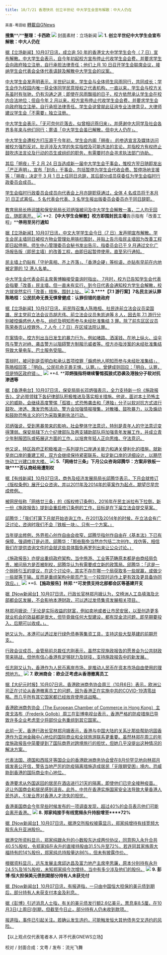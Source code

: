 ```yaml
---
title: 10/7/21 香港快讯 创立半世纪 中大学生会宣布解散：中大人仍在
---
```

`英喜-粵語組` [轉載自GNews](https://gnews.org/zh-hans/1579603/)

**搜集****/****整理：卡西欧**
![](https://assets.gnews.org/wp-content/uploads/2021/10/1007fenmian.jpg)
封面素材：立场新闻
![](https://assets.gnews.org/wp-content/uploads/2021/10/Screen-Shot-2021-10-07-at-11.12.43-AM.png)
**1. ****创立半世纪****中大学生会宣布解散：中大人仍在**

[据【立场新闻】10月07日讯，成立逾 50 年的香港文大中学学生会今（ 7 日）宣布解散。中大学生会表示，自今年初起校方宣布停止代收学生会会费，并要求学生会向政府独立注册，自行承担法律责任；他们上月 10 日召开学生会联席会议，接纳学生会代表会全体代表请辞及解散中大学生会的议案。](https://www.thestandnews.com/society/創立半世紀-中大學生會宣布解散中大人仍在)

[中大学生会发声明表示，半世纪以来，学生会与全体师生风雨同行，共同成长；学生会作为校园内唯一获全体同学民意授权之代表机构，一直以来，学生会与校方关系虽时有张驰，仍有沟通之道；即使在风雨飘摇的日子，校方依然承认学生会在校内合法地位；但自今年 2 月以来，校方宣布停止代收学生会会费，并要求学生会向政府独立注册，自行承担法律责任。学生会说曾就此征询专业法律意见，大律师建议学生会「不需要」独立注册。](https://www.thestandnews.com/society/創立半世紀-中大學生會宣布解散中大人仍在)

[中大学生会表示，「无可奈何花落去，似曾相识燕归来」，并感谢中大同学及社会各界多年来与他们同行；寄语「中大学生会虽已解散，但中大人仍在」。](https://www.thestandnews.com/society/創立半世紀-中大學生會宣布解散中大人仍在)

[中大学生会遭校方打压源于今年初，学生会内阁「朔夜」 的参选宣言及媒体访问被校方强烈反对，批评涉及大学的失实指控及可能违法的言论，并指校方有权终止鼓吹违法言论及行动的员生或组织的职务，有需要时亦会寻求执法部门协助。](https://www.thestandnews.com/society/創立半世紀-中大學生會宣布解散中大人仍在)

[其后「朔夜」于 2 月 24 日当选成新一届中大学生会干事会，惟校方翌日随即发出「严正声明」，宣布「封杀」干事会，包括暂停为学生会代收会费、暂停场地支援等；「朔夜」决定于 3 月 1 日上任同日总辞，其后部分成员获委任为学生会临时行政委员会成员。](https://www.thestandnews.com/society/創立半世紀-中大學生會宣布解散中大人仍在)

[学生会临时行政委员会成员向代表会上月亦辞职获通过，全体 4 名成员将于本月 31 日正式离任。 5 名代表会代表、3 名学生报出版委员会委员亦于同日辞职。](https://www.thestandnews.com/society/創立半世紀-中大學生會宣布解散中大人仍在)

[教育局局长杨润雄和保安局局长邓炳强被问及中大学生会解散一事，二人均无回应，随即离开。](https://www.thestandnews.com/society/創立半世紀-中大學生會宣布解散中大人仍在)
![](https://assets.gnews.org/wp-content/uploads/2021/10/Screen-Shot-2021-10-07-at-11.12.55-AM.png)
**2.****【中大学生会解散】校方即围封民主墙****告示指有「改善工程」****停用至另行通知**

[据【立场新闻】10月07日讯，中文大学学生会今日（7 日）发声明宣布解散。学生会民主墙同日被校方物业管理处用铁栏围封，并贴上告示指民主墙因为改善工程即日起停用。师生中心管理委员会秘书发出告示，指委员会已于 9 月通过文化广场报告版（即民主墙）的改善工程，由即日起暂停使用，直至另行通知。](https://www.thestandnews.com/politics/中大學生會解散校方即圍封民主牆-告示指有改善工程-停用至另行通知)

[民主墙上仍贴有「守护真相、齐上齐落」、「香港企硬」等标语，亦贴有早前在内地被定罪的 12 港人名单。](https://www.thestandnews.com/politics/中大學生會解散校方即圍封民主牆-告示指有改善工程-停用至另行通知)

[中大学生会代表会前主席黄博翰接受查询时指出， 7月时，校方已告知学生会代表会指要「改善」民主墙，但一直未有实行，到今日代表会通知校方学生会解散，校方就突然实行「改善」措施，围封上址。](https://www.thestandnews.com/politics/中大學生會解散校方即圍封民主牆-告示指有改善工程-停用至另行通知)
![](https://assets.gnews.org/wp-content/uploads/2021/10/Screen-Shot-2021-10-07-at-11.13.07-AM.png)
**3.****【****7.1 ****游行案】****7****名民主派认罪****陈皓桓：公民抗命无畏无惧****曾健成：认罪但错的是政府**

[据【立场新闻】10月07日讯，前民阵召集人陈皓桓、社民连前立法会议员梁国雄、民主党前立法会议员胡志伟、前立法会议员朱凯迪等 8 人，因去年 7.1 游行分别被控煽惑他人参与、组织及明知而参与未经批准集结 3 罪。除了前东区区议员陈荣泰否认控罪外，7 人今（ 7 日）在区域法院认罪。](https://www.thestandnews.com/court/71-遊行案7-民主派認罪-陳皓桓公民抗命無畏無懼-曾健成認罪但錯的是政府)

[在案情中，控方列出当日发生的暴力行为，例如堵路、洒溪钱、在地上纵火、设伞阵与警方对峙、袭击警方以阻碍警方制服示威者等。控方亦指涉案的未经批准集结导致大量电车、巴士服务受阻。](https://www.thestandnews.com/court/71-遊行案7-民主派認罪-陳皓桓公民抗命無畏無懼-曾健成認罪但錯的是政府)

[答辩时，被问到是否明白和承认首项控罪「煽惑他人明知而参与未经批准集结」，陈皓桓回答：「明白。公民抗命无畏无惧，认罪。」，曾健成则回应：「明白，认罪，但是特区政府错」。](https://www.thestandnews.com/court/71-遊行案7-民主派認罪-陳皓桓公民抗命無畏無懼-曾健成認罪但錯的是政府)
![](https://assets.gnews.org/wp-content/uploads/2021/10/Screen-Shot-2021-10-07-at-11.13.16-AM.png)
**4. ****邓炳强指将继续警惕孤狼式恐袭及港独分子软对抗渗透等**

[据【香港电台】10月07日讯，保安局局长邓炳强表示，全力支持新一份《施政报告》，定必带领辖下各纪律部队积极推进及落实相关措施。他说，面对本土恐怖主义的威胁，会继续高度警惕「孤狼」式恐怖袭击和「港独」分子以软对抗方式进行鼓吹、渗透、激发恐怖活动。警方会加强情报搜集，对散播、鼓吹暴力，以及煽动和鼓励恐怖主义的行为采取果断执法行动。](https://news.rthk.hk/rthk/ch/component/k2/1613944-20211007.htm)

[邓炳强说，受到黑暴带来的影响，社会整体守法意识，特别是青年人的守法意识变得薄弱。保安局辖下六个纪律部队及两支辅助部队将加强青年发展工作，并成立青少年制服团队或拓展这方面的工作，以培育年轻人正向思维、守法意识。](https://news.rthk.hk/rthk/ch/component/k2/1613944-20211007.htm)

[他又说，特区政府正积极推进一系列提升口岸通关能力和通关便利化的措施，就新皇岗口岸的重建工程，双方会继续保持紧密联系，拟定新口岸的详细设计，以期尽快动工兴建口岸大楼。](https://news.rthk.hk/rthk/ch/component/k2/1613944-20211007.htm)
![](https://assets.gnews.org/wp-content/uploads/2021/10/Screen-Shot-2021-10-07-at-11.13.28-AM.png)
**5.****「网络廿三条」下月公众咨询****邱腾华：方案非铁板一块****否认商经局遭削权**

[据【有线新闻】10月07日讯，商务及经济发展局局长邱腾华表示，下月会就修订《版权条例》展开公众咨询，并以2011年及2014年的草案作为起点，期望尽早完成修例。](http://cablenews.i-cable.com/ci/news/article/37/769240)

[被网民俗称「网络廿三条」的《版权修订条例》，2016年在民主派拉布下拉倒，新一份《施政报告》提到会重启修订条例的工作，目标是在下届立法会提交草案。](http://cablenews.i-cable.com/ci/news/article/37/769240)

[邱腾华：「我们打算下月就开始咨询工作，在2011及2014年的时候，在立法会有广泛讨论，咨询时我们不会『铁板一块』、只有一个方案。」](http://cablenews.i-cable.com/ci/news/article/37/769240)

[当年提出修例，外界担心创作自由会收窄，邱腾华指创作自由在《基本法》下已有保障，强调修订是必须。邱腾华：「那些豁免当然亦包括二次创作、戏仿等，相信我们在提供咨询文件时会就这些具体豁免再罗列出来让公众讨论。」](http://cablenews.i-cable.com/ci/news/article/37/769240)

[《施政报告》亦提出重组政府架构，当中旅游、工业等范畴原本都是由商经局负责，被问局方是否被削权，邱腾华认为有需要成立新的政策局。邱腾华：「这是一个抛砖引玉的提议，在这个讨论中，其实不存在哪一个局获取多一些就赢，或做少一些就等于输。反而是重组架构中能否产生一个较现时运作上更有效及更具备协同效应。」](http://cablenews.i-cable.com/ci/news/article/37/769240)
![](https://assets.gnews.org/wp-content/uploads/2021/10/Screen-Shot-2021-10-07-at-11.13.36-AM.png)
**6.****【施政报告】林郑****:****可发债支持北部都会区等基建开支**

[据【Now新闻台】10月07日讯，行政长官林郑月娥认为，交椅洲人工岛填海及北部都会区发展，不会影响本港财政，可以透过发债集资发展相关项目。](https://news.now.com/home/finance/player?newsId=452369)

[林郑月娥说:「无论是实际收益的财富，例如卖地或者让市民安居，以至创造更多就业机会的效益都是很大，但毕竟做任何大型建设，都有现金流问题，即早期要投入、后期可以收成。」。](https://news.now.com/home/finance/player?newsId=452369)

[她又认为，本港可以透过发行绿色债券等集资工具，支持这些大型基建的前期开支。](https://news.now.com/home/finance/player?newsId=452369)

[行政会议成员、金管局前总裁任志刚表示，虽然实现施政报告的愿景会为公共财政带来挑战，但他有信心香港有足够财力及财技，支持施政报告中的新发展。](https://news.now.com/home/finance/player?newsId=452369)

[任志刚又认为，香港作为人民币离岸市场，是推动人民币在资本市场自由使用的理想地方。](https://news.now.com/home/finance/player?newsId=452369)
![](https://assets.gnews.org/wp-content/uploads/2021/10/Screen-Shot-2021-10-07-at-11.13.45-AM.png)
**7. ****欧洲商会：欧企正考****虑从香港撤离员工**

[据【大纪元时报】10月07日讯，香港欧洲商务协会周三（10月6日）表示，欧洲公司正在讨论从香港撤离员工的问题，因为香港正在实施中共的COVID-19清零战略。而几乎所有其它国家都已经放弃使用该战略。](https://hk.epochtimes.com/news/2021-10-07/12100772)

[香港欧洲商务协会（The European Chamber of Commerce in Hong Kong）主席戈洛布（Frederik Gollob）周三在彭博电视台表示，香港严格的防疫措施已导致许多企业考虑至少将部份业务重组到其它国家。](https://hk.epochtimes.com/news/2021-10-07/12100772)

[此前一天，香港行政长官林郑月娥表示，香港与中国大陆的关系比那些帮助巩固香港作为亚洲金融中心地位的国际商业和全球旅游联系更重要。虽然林郑在周三的年度施政报告中简要提到了国际商界对跨境旅行的担忧，但她几乎没提出这种情况的解决方案。](https://hk.epochtimes.com/news/2021-10-07/12100772)

[代表法国、德国和西班牙等国企业的香港欧洲商务协会曾在8月份罕见地向林郑月娥发表公开信，警告当地严厉的防疫隔离措施造成居民「无限期受困」境内，恐威胁到香港的国际商业中心地位。](https://hk.epochtimes.com/news/2021-10-07/12100772)

[香港要求从外国返回的居民在酒店进行21天的隔离，即使他们已完全接种疫苗。这让外国商会和居民感到沮丧。此外，中共在香港实施国家安全法导致大量香港人民外逃，引发业界对香港人才流失的担忧。](https://hk.epochtimes.com/news/2021-10-07/12100772)

[香港美国商会今年早些时候发布的一项调查发现，超过40%的会员表示他们可能会离开香港。](https://hk.epochtimes.com/news/2021-10-07/12100772)
![](https://assets.gnews.org/wp-content/uploads/2021/10/Screen-Shot-2021-10-07-at-11.13.57-AM.png)
**8. ****郑家纯接手有线宽频****永升持股增至****72%**

[据【Now新闻台】10月07日讯，据港交所股权披露显示，郑家纯增持有线宽频大股东永升亚洲股份。](https://news.now.com/home/finance/player?newsId=452420)

[据港交所资料显示，郑家纯跟永升的小数股东达成两份协议，同意购入永升合共40.5%股权，令郑家纯在永升的直接持股由31.5%升至72%，若连同其家族周大福持有的14%股份，郑家纯总持股量达86%，但未有披露作价。](https://news.now.com/home/finance/player?newsId=452420)

[根据资料显示，远东发展主席邱达昌及富力地产主席李思廉，原本分别持有永升24.5%及16%股权，未知郑家纯今次增持，当中有多少涉及他们的股份。](https://news.now.com/home/finance/player?newsId=452420)
![](https://assets.gnews.org/wp-content/uploads/2021/10/Screen-Shot-2021-10-07-at-11.14.10-AM.png)
**9. ****彭博****:****恒大担保美元债到期****部分持有人未获兑付**

[据【Now新闻台】10月07日讯，有报道指，一只由中国恒大担保的美元债到期后，部分持有人未获支付本金及利息。](https://news.now.com/home/finance/player?newsId=452422)

[据《彭博》引述消息人士指，有关的美元债发行额2.6亿美元，票息率8.5厘，在10月3日(上周日)到期，但截至今日止，部分持有人仍未收到款项。](https://news.now.com/home/finance/player?newsId=452422)

[报道指，事件已引起关注。若确认发生违约，可能触发恒大其他债务交叉违约的风险。](https://news.now.com/home/finance/player?newsId=452422)

【以上观点仅代表笔者本人 并不代表GNEWS立场】

校对 / 封面合成：文粤 / 发布：流光飞舞
